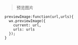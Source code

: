 > 预览图片

    previewImage:function(url,urls){
      wx.previewImage({
        current: url,
        urls: urls
      });
    }
